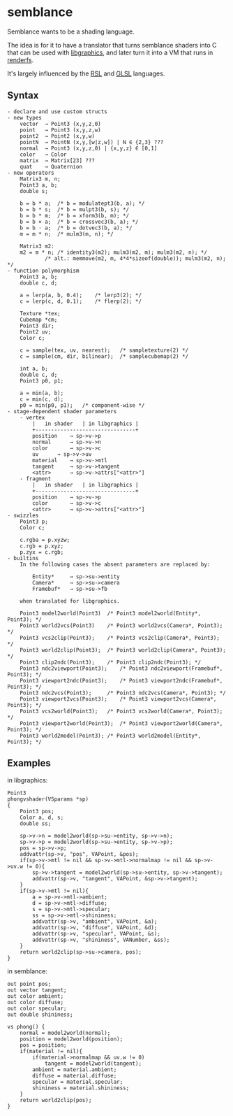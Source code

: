 # semblance

Semblance wants to be a shading language.

The idea is for it to have a translator that turns semblance shaders
into C that can be used with [libgraphics][1], and later turn it into a
VM that runs in [renderfs][2].

It's largely influenced by the [RSL][3] and [GLSL][4] languages.

## Syntax

	- declare and use custom structs
	- new types
		vector	→ Point3 (x,y,z,0)
		point	→ Point3 (x,y,z,w)
		point2	→ Point2 (x,y,w)
		pointN	→ PointN (x,y,[w|z,w]) | N ∈ {2,3} ???
		normal	→ Point3 (x,y,z,0) | {x,y,z} ∈ [0,1]
		color	→ Color
		matrix	→ Matrix[23] ???
		quat	→ Quaternion
	- new operators
		Matrix3 m, n;
		Point3 a, b;
		double s;

		b = b * a;	/* b = modulatept3(b, a); */
		b = b * s;	/* b = mulpt3(b, s); */
		b = b * m;	/* b = xform3(b, m); */
		b = b × a;	/* b = crossvec3(b, a); */
		b = b · a;	/* b = dotvec3(b, a); */
		m = m * n;	/* mulm3(m, n); */

		Matrix3 m2:
		m2 = m * n;	/* identity3(m2); mulm3(m2, m); mulm3(m2, n); */
				/* alt.: memmove(m2, m, 4*4*sizeof(double)); mulm3(m2, n); */
	- function polymorphism
		Point3 a, b;
		double c, d;

		a = lerp(a, b, 0.4);	/* lerp3(2); */
		c = lerp(c, d, 0.1);	/* flerp(2); */

		Texture *tex;
		Cubemap *cm;
		Point3 dir;
		Point2 uv;
		Color c;

		c = sample(tex, uv, nearest);	/* sampletexture(2) */
		c = sample(cm, dir, bilinear);	/* samplecubemap(2) */

		int a, b;
		double c, d;
		Point3 p0, p1;

		a = min(a, b);
		c = min(c, d);
		p0 = min(p0, p1);	/* component-wise */
	- stage-dependent shader parameters
		- vertex
			|   in shader   | in libgraphics |
			+--------------------------------+
			position	→ sp->v->p
			normal		→ sp->v->n
			color		→ sp->v->c
			uv		→ sp->v->uv
			material	→ sp->v->mtl
			tangent		→ sp->v->tangent
			<attr>		→ sp->v->attrs["<attr>"]
		- fragment
			|   in shader   | in libgraphics |
			+--------------------------------+
			position	→ sp->v->p
			color		→ sp->v->c
			<attr>		→ sp->v->attrs["<attr>"]
	- swizzles
		Point3 p;
		Color c;

		c.rgba = p.xyzw;
		c.rgb = p.xyz;
		p.zyx = c.rgb;
	- builtins
		In the following cases the absent parameters are replaced by:

			Entity*		→ sp->su->entity
			Camera*		→ sp->su->camera
			Framebuf*	→ sp->su->fb

		when translated for libgraphics.

		Point3 model2world(Point3)	/* Point3 model2world(Entity*, Point3); */
		Point3 world2vcs(Point3)	/* Point3 world2vcs(Camera*, Point3); */
		Point3 vcs2clip(Point3);	/* Point3 vcs2clip(Camera*, Point3); */
		Point3 world2clip(Point3);	/* Point3 world2clip(Camera*, Point3); */
		Point3 clip2ndc(Point3);	/* Point3 clip2ndc(Point3); */
		Point3 ndc2viewport(Point3);	/* Point3 ndc2viewport(Framebuf*, Point3); */
		Point3 viewport2ndc(Point3);	/* Point3 viewport2ndc(Framebuf*, Point3); */
		Point3 ndc2vcs(Point3);		/* Point3 ndc2vcs(Camera*, Point3); */
		Point3 viewport2vcs(Point3);	/* Point3 viewport2vcs(Camera*, Point3); */
		Point3 vcs2world(Point3);	/* Point3 vcs2world(Camera*, Point3); */
		Point3 viewport2world(Point3);	/* Point3 viewport2world(Camera*, Point3); */
		Point3 world2model(Point3);	/* Point3 world2model(Entity*, Point3); */

## Examples

in libgraphics:

	Point3
	phongvshader(VSparams *sp)
	{
		Point3 pos;
		Color a, d, s;
		double ss;
	
		sp->v->n = model2world(sp->su->entity, sp->v->n);
		sp->v->p = model2world(sp->su->entity, sp->v->p);
		pos = sp->v->p;
		addvattr(sp->v, "pos", VAPoint, &pos);
		if(sp->v->mtl != nil && sp->v->mtl->normalmap != nil && sp->v->uv.w != 0){
			sp->v->tangent = model2world(sp->su->entity, sp->v->tangent);
			addvattr(sp->v, "tangent", VAPoint, &sp->v->tangent);
		}
		if(sp->v->mtl != nil){
			a = sp->v->mtl->ambient;
			d = sp->v->mtl->diffuse;
			s = sp->v->mtl->specular;
			ss = sp->v->mtl->shininess;
			addvattr(sp->v, "ambient", VAPoint, &a);
			addvattr(sp->v, "diffuse", VAPoint, &d);
			addvattr(sp->v, "specular", VAPoint, &s);
			addvattr(sp->v, "shininess", VANumber, &ss);
		}
		return world2clip(sp->su->camera, pos);
	}

in semblance:

	out point pos;
	out vector tangent;
	out color ambient;
	out color diffuse;
	out color specular;
	out double shininess;

	vs phong() {
		normal = model2world(normal);
		position = model2world(position);
		pos = position;
		if(material != nil){
			if(material->normalmap && uv.w != 0)
				tangent = model2world(tangent);
			ambient = material.ambient;
			diffuse = material.diffuse;
			specular = material.specular;
			shininess = material.shininess;
		}
		return world2clip(pos);
	}


[1]: https://shithub.us/rodri/libgraphics
[2]: https://shithub.us/rodri/renderfs
[3]: https://renderman.pixar.com/resources/RenderMan_20/shadingLanguage.html
[4]: https://www.khronos.org/files/opengles_shading_language.pdf
